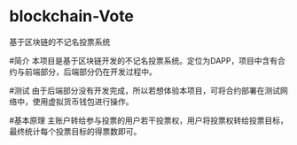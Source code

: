 # blockchain-Vote
基于区块链的不记名投票系统

#简介
    本项目是基于区块链开发的不记名投票系统。定位为DAPP，项目中含有合约与前端部分，后端部分仍在开发过程中。
    
#测试
    由于后端部分没有开发完成，所以若想体验本项目，可将合约部署在测试网络中，使用虚拟货币钱包进行操作。
    
#基本原理
    主账户转给参与投票的用户若干投票权，用户将投票权转给投票目标，最终统计每个投票目标的得票数即可。
